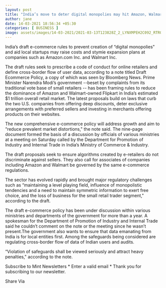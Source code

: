```yaml
---
layout: post
title: "India’s move to deter digital monopolies may hit Amazon, Walmart"
author: jane 
date: 14-03-2021 18:56:34 +05:30 
categories: [ BUSINESS ] 
image: assets/images/14-03-2021/2021-03-13T123828Z_2_LYNXMPEH2C092_RTROPTP_3_INDIA-ECOMMERCE-POLICY_1615679855113_1615679869905.JPG
---
```

India’s draft e-commerce rules to prevent creation of “digital monopolies" and aid local startups may raise costs and stymie expansion plans at companies such as Amazon.com Inc. and Walmart Inc.

The draft rules seek to prescribe a code of conduct for online retailers and define cross-border flow of user data, according to a note titled Draft Ecommerce Policy, a copy of which was seen by Bloomberg News. Prime Minister Narendra Modi’s government --beset by complaints from its traditional vote base of small retailers -- has been framing rules to reduce the dominance of Amazon and Walmart-owned Flipkart in India’s estimated $1 trillion overall retail market. The latest proposals build on laws that curb the two U.S. companies from offering deep discounts, deter exclusive arrangements with preferred sellers and investing in merchants offering products on their websites.

The new comprehensive e-commerce policy will address growth and aim to “reduce prevalent market distortions," the note said. The nine-page document formed the basis of a discussion by officials of various ministries at a meeting on Saturday called by the Department for Promotion of Industry and Internal Trade in India’s Ministry of Commerce & Industry.

The draft proposals seek to ensure algorithms created by e-retailers do not discriminate against sellers. They also call for associates of companies including Amazon and Walmart be governed by the same e-commerce regulations.

The sector has evolved rapidly and brought major regulatory challenges such as “maintaining a level playing field, influence of monopolistic tendencies and a need to maintain symmetric information to exert free choice, and the loss of business for the small retail trader segment," according to the draft.

The draft e-commerce policy has been under discussion within various ministries and departments of the government for more than a year. A spokesman for the Department of Promotion of Industry and Internal Trade said he couldn’t comment on the note or the meeting since he wasn’t present.The government also wants to ensure that data emanating from India is for local entities first. Among the safeguards being considered are regulating cross-border flow of data of Indian users and audits.

“Violation of safeguards shall be viewed seriously and attract heavy penalties," according to the note.

Subscribe to Mint Newsletters * Enter a valid email * Thank you for subscribing to our newsletter.

Share Via